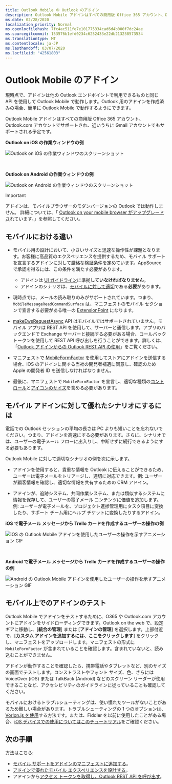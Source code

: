 ```yaml
---
title: Outlook Mobile の Outlook のアドイン
description: Outlook Mobile アドインはすべての商用版 Office 365 アカウント、Outlook.com アカウントでサポートされ、近いうちに Gmail アカウントでもサポートされる予定です。
ms.date: 02/28/2020
localization_priority: Normal
ms.openlocfilehash: 7fc4ac511fe7e101775334cad6d4b000f7dc24ae
ms.sourcegitcommit: 153576b1efd0234c6252433e22db213238573534
ms.translationtype: MT
ms.contentlocale: ja-JP
ms.lasthandoff: 03/07/2020
ms.locfileid: "42561803"
---
```

# <a name="add-ins-for-outlook-mobile"></a>Outlook Mobile のアドイン

現時点で、アドインは他の Outlook エンドポイントで利用できるものと同じ API を使用して Outlook Mobile で動作します。Outlook 用のアドインを作成済みの場合、簡単に Outlook Mobile で動作するようにできます。

Outlook Mobile アドインはすべての商用版 Office 365 アカウント、Outlook.com アカウントでサポートされ、近いうちに Gmail アカウントでもサポートされる予定です。

**Outlook on iOS の作業ウィンドウの例**

![Outlook on iOS の作業ウィンドウのスクリーンショット](../images/outlook-mobile-addin-taskpane.png)

<br/>

**Outlook on Android の作業ウィンドウの例**

![Outlook on Android の作業ウィンドウのスクリーンショット](../images/outlook-mobile-addin-taskpane-android.png)

> [!IMPORTANT]
> アドインは、モバイルブラウザーのモダンバージョンの Outlook では動作しません。 詳細については、「 [Outlook on your mobile browser がアップグレードさ](https://techcommunity.microsoft.com/t5/outlook-blog/outlook-on-your-mobile-browser-is-being-upgraded/ba-p/1125816)れています。」を参照してください。

## <a name="whats-different-on-mobile"></a>モバイルにおける違い

- モバイル用の設計において、小さいサイズと迅速な操作性が課題となります。お客様に高品質のエクスペリエンスを提供するため、モバイル サポートを宣言するアドインに対して厳格な検証条件を定めています。AppSource で承認を得るには、この条件を満たす必要があります。
    - アドインは [UI ガイドライン](outlook-addin-design.md)に準拠**していなければなりません**。
    - アドインのシナリオは、[モバイルに対して適切](#what-makes-a-good-scenario-for-mobile-add-ins)である**必要**があります。

- 現時点では、メールの読み取りのみがサポートされています。つまり、`MobileMessageReadCommandSurface` は、マニフェストのモバイル セクションで宣言する必要がある唯一の [ExtensionPoint](../reference/manifest/extensionpoint.md) になります。

- [makeEwsRequestAsync](../reference/objectmodel/preview-requirement-set/office.context.mailbox.md#methods) API はモバイルではサポートされていません。モバイル アプリは REST API を使用して、サーバーと通信します。アプリのバックエンドで Exchange サーバーと接続する必要がある場合、コールバック トークンを使用して REST API 呼び出しを行うことができます。詳しくは、「[Outlook アドインからの Outlook REST API の使用](use-rest-api.md)」をご覧ください。

- マニフェストで [MobileFormFactor](../reference/manifest/mobileformfactor.md) を使用してストアにアドインを送信する場合、iOS のアドインに関する当社の開発者補遺に同意し、確認のため Apple の開発者 ID を送信しなければなりません。

- 最後に、マニフェストで `MobileFormFactor` を宣言し、適切な種類の[コントロール](../reference/manifest/control.md)と[アイコンのサイズ](../reference/manifest/icon.md)を含める必要があります。

## <a name="what-makes-a-good-scenario-for-mobile-add-ins"></a>モバイル アドインに対して優れたシナリオにするには

電話での Outlook セッションの平均の長さは PC よりも短いことを忘れないでください。つまり、アドインを高速にする必要があります。さらに、シナリオでは、ユーザーの電子メール フローに出入りし、中断せずに続行できるようにする必要もあります。

Outlook Mobile に対して適切なシナリオの例を次に示します。

- アドインを使用すると、貴重な情報を Outlook に伝えることができるため、ユーザーは電子メールをトリアージし、適切に対応できます。例: ユーザーが顧客情報を確認し、適切な情報を共有するための CRM アドイン。

- アドインが、追跡システム、共同作業システム、または類似するシステムに情報を保存して、ユーザーの電子メール コンテンツに価値を追加します。例: ユーザーが電子メールを、プロジェクト進捗管理用にタスク項目に変換したり、サポート チーム用にヘルプ チケットに変換したりするアドイン。

**iOS で電子メール メッセージから Trello カードを作成するユーザーの操作の例**

![iOS の Outlook Mobile アドインを使用したユーザーの操作を示すアニメーション GIF](../images/outlook-mobile-addin-interaction.gif)

<br/>

**Android で電子メール メッセージから Trello カードを作成するユーザーの操作の例**

![Android の Outlook Mobile アドインを使用したユーザーの操作を示すアニメーション GIF](../images/outlook-mobile-addin-interaction-android.gif)

## <a name="testing-your-add-ins-on-mobile"></a>モバイル上でのアドインのテスト

Outlook Mobile でアドインをテストするために、O365 や Outlook.com アカウントにアドインをサイドローディングできます。Outlook on the web で、設定ギアに移動し、[**統合の管理**] または [**アドインの管理**] を選択します。上部付近で、[**カスタム アドインを追加するには、ここをクリックします**] をクリックし、マニフェストをアップロードします。マニフェストの形式に `MobileFormFactor` が含まれていることを確認します。含まれていないと、読み込むことができません。

アドインが動作することを確認したら、携帯電話やタブレットなど、別のサイズの画面でテストします。コンストラストやフォント サイズ、色、さらには VoiceOver (iOS) または TalkBack (Android) などのスクリーン リーダーが使用できることなど、アクセシビリティのガイドラインに従っていることも確認してください。

モバイルにおけるトラブルシューティングは、使い慣れたツールがないことがあるため難しい場合があります。トラブルシューティングの 1 つのオプションは、[Vorlon.js を使用](../testing/debug-office-add-ins-on-ipad-and-mac.md)する方法です。または、Fiddler を以前に使用したことがある場合、[iOS デバイスでの使用についてはこのチュートリアル](https://www.telerik.com/blogs/using-fiddler-with-apple-ios-devices)をご確認ください。

## <a name="next-steps"></a>次の手順

方法はこちら: 

- [モバイル サポートをアドインのマニフェストに追加する](add-mobile-support.md)。
- [アドインで優れたモバイル エクスペリエンスを設計する](outlook-addin-design.md)。
- アドインから[アクセス トークンを取得し、Outlook REST API を呼び出す](use-rest-api.md)。

